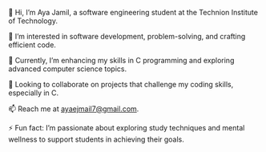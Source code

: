 👋 Hi, I’m Aya Jamil, a software engineering student at the Technion Institute of Technology.

👀 I’m interested in software development, problem-solving, and crafting efficient code.

🌱 Currently, I’m enhancing my skills in C programming and exploring advanced computer science topics.

💼 Looking to collaborate on projects that challenge my coding skills, especially in C.

📫 Reach me at ayaejmail7@gmail.com.

⚡ Fun fact: I’m passionate about exploring study techniques and mental wellness to support students in achieving their goals.
